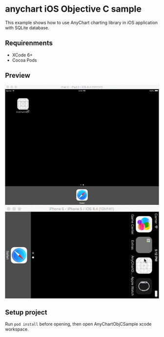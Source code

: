 # anychart iOS Objective C sample
This example shows how to use AnyChart charting library in iOS application with SQLite database.

## Requirenments
* XCode 6+
* Cocoa Pods

## Preview
![iPad](ipad.gif)
![iPhone](iphone.gif)

## Setup project
Run `pod install` before opening, then open AnyChartObjCSample xcode workspace.
